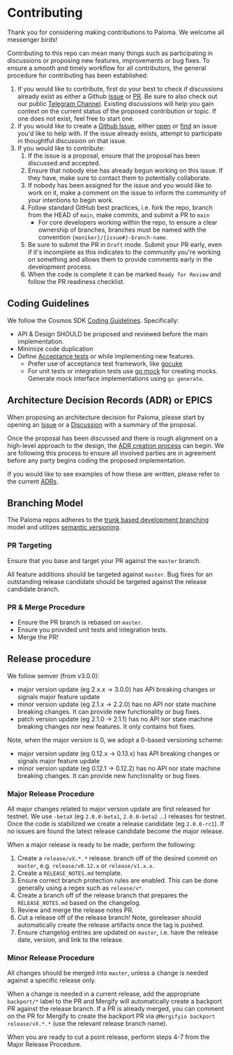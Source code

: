 # Contributing

Thank you for considering making contributions to Paloma. We welcome all messenger birds!

Contributing to this repo can mean many things such as participating in
discussions or proposing new features, improvements or bug fixes. To ensure a
smooth and timely workflow for all contributors, the general procedure for
contributing has been established:

1. If you would like to contribute, first do your best to check if discussions
   already exist as either a Github  [Issue](https://github.com/palomachain/paloma/issues) or
   [PR](https://github.com/palomachain/paloma/pulls). Be sure to also check out
   our public [Telegram Channel](https://t.me/palomachain). Existing discussions will help you
   gain context on the current status of the proposed contribution or topic. If
   one does not exist, feel free to start one.
2. If you would like to create a [Github Issue](https://github.com/palomachain/paloma/issues),
   either [open](https://github.com/palomachain/paloma/issues/new/choose) or
   [find](https://github.com/palomachain/paloma/issues) an issue you'd like to
   help with. If the issue already exists, attempt to participate in thoughtful
   discussion on that issue.
3. If you would like to contribute:
   1. If the issue is a proposal, ensure that the proposal has been discussed
      and accepted.
   2. Ensure that nobody else has already begun working on this issue. If they
      have, make sure to contact them to potentially collaborate.
   3. If nobody has been assigned for the issue and you would like to work on it,
      make a comment on the issue to inform the community of your intentions to
      begin work.
   4. Follow standard GitHub best practices, i.e. fork the repo, branch from the
      HEAD of `main`, make commits, and submit a PR to `main`
      - For core developers working within the repo, to ensure a clear ownership
        of branches, branches must be named with the convention `{moniker}/{issue#}-branch-name`.
   5. Be sure to submit the PR in `Draft` mode. Submit your PR early, even if
      it's incomplete as this indicates to the community you're working on
      something and allows them to provide comments early in the development
      process.
   6. When the code is complete it can be marked `Ready for Review` and follow
      the PR readiness checklist.

## Coding Guidelines

We follow the Cosmos SDK [Coding Guidelines](https://github.com/cosmos/cosmos-sdk/blob/main/CODING_GUIDELINES.md). Specifically:

- API & Design SHOULD be proposed and reviewed before the main implementation.
- Minimize code duplication
- Define [Acceptance tests](https://github.com/cosmos/cosmos-sdk/blob/main/CODING_GUIDELINES.md#acceptance-tests) or while implementing new features.
  - Prefer use of acceptance test framework, like [gocuke](https://github.com/regen-network/gocuke/)
  - For unit tests or integration tests use [go mock](https://github.com/golang/mock) for creating mocks. Generate mock interface implementations using `go generate`.

## Architecture Decision Records (ADR) or EPICS

When proposing an architecture decision for Paloma, please start by
opening an [Issue](https://github.com/palomachain/paloma/issues/new/choose) or a
[Discussion](https://github.com/palomachain/paloma/discussions/new) with a summary
of the proposal. 

Once the proposal has been discussed and there is rough alignment on a high-level
approach to the design, the [ADR creation process](https://github.com/umee-network/umee/blob/main/docs/architecture/PROCESS.md) can begin. We are following this process to ensure all involved parties
are in agreement before any party begins coding the proposed implementation.

If you would like to see examples of how these are written, please refer to the
current [ADRs](https://github.com/umee-network/umee/tree/main/docs/architecture).

## Branching Model

The Paloma repos adheres to the [trunk based development branching](https://trunkbaseddevelopment.com/)
model and utilizes [semantic versioning](https://semver.org/).

### PR Targeting

Ensure that you base and target your PR against the `master` branch.

All feature additions should be targeted against `master`. Bug fixes for an
outstanding release candidate should be targeted against the release candidate
branch.

### PR & Merge Procedure

- Ensure the PR branch is rebased on `master`.
- Ensure you provided unit tests and integration tests.
- Merge the PR!

## Release procedure

We follow semver (from v3.0.0):

- major version update (eg 2.x.x -> 3.0.0) has API breaking changes or signals major feature update
- minor version update (eg 2.1.x -> 2.2.0) has no API nor state machine breaking changes. It can provide new functionality or bug fixes.
- patch version update (eg 2.1.0 -> 2.1.1) has no API nor state machine breaking changes nor new features. It only contains hot fixes.

Note, when the major version is 0, we adopt a 0-based versioning scheme:

- major version update (eg 0.12.x -> 0.13.x) has API breaking changes or signals major feature update
- minor version update (eg 0.12.1 -> 0.12.2) has no API nor state machine breaking changes. It can provide new functionality or bug fixes.

### Major Release Procedure

All major changes related to major version update are first released for testnet.
We use `-betaX` (eg `2.0.0-beta1`, `2.0.0-beta2` ...) releases for testnet.
Once the code is stabilized we create a release candidate (eg `2.0.0-rc1`).
If no issues are found the latest release candidate become the major release.

When a major release is ready to be made, perform the following:

1. Create a `release/vX.*.*` release.
branch off of the desired commit on `master`, e.g. `release/v0.12.x` or `release/v1.x.x`.
2. Create a `RELEASE_NOTES.md` template.
3. Ensure correct branch protection rules are enabled. This can be done generally
   using a regex such as `release/v*`.
4. Create a branch off of the release branch that prepares the `RELEASE_NOTES.md`
   based on the changelog.
5. Review and merge the release notes PR.
6. Cut a release off of the release branch! Note, goreleaser should automatically
   create the release artifacts once the tag is pushed.
7. Ensure changelog entries are updated on `master`, i.e. have the release date,
   version, and link to the release.

### Minor Release Procedure

All changes should be merged into `master`, unless a change is needed against a
specific release only.

When a change is needed in a current release, add the appropriate `backport/*` label
to the PR and Mergify will automatically create a backport PR against the release
branch. If a PR is already merged, you can comment on the PR for Mergify to create
the backport PR via `@Mergifyio backport release/vX.*.*` (use the relevant release branch name).

When you are ready to cut a point release, perform steps 4-7 from the Major
Release Procedure.
